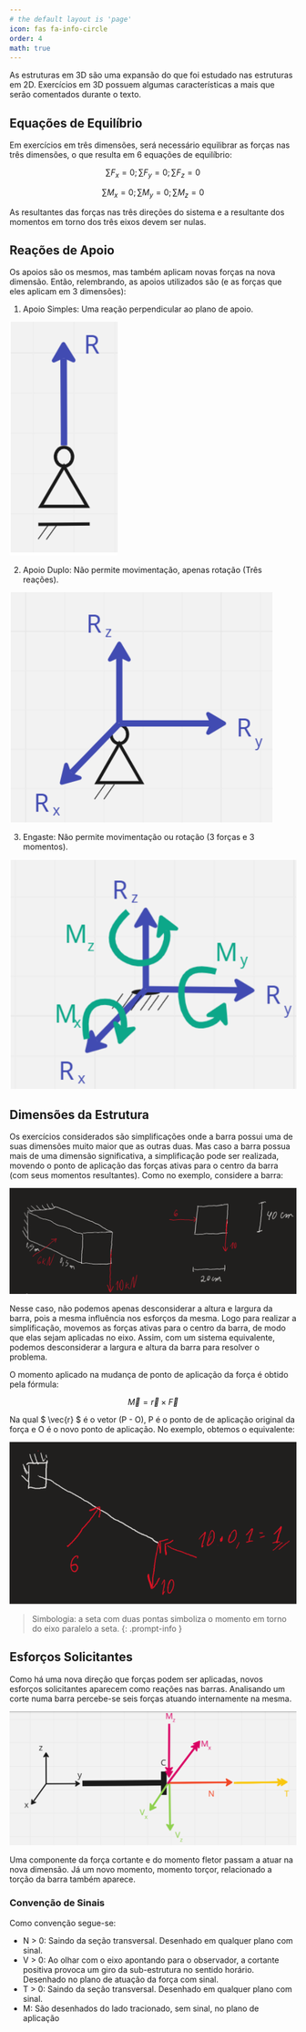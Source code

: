 ```yaml
---
# the default layout is 'page'
icon: fas fa-info-circle
order: 4
math: true
---
```


As estruturas em 3D são uma expansão do que foi estudado nas estruturas em 2D.
Exercícios em 3D possuem algumas características a mais que serão comentados
durante o texto.

##  Equações de Equilíbrio

Em exercícios em três dimensões, será necessário equilibrar as forças nas três dimensões, o que resulta em 6 equações de equilíbrio:

$$ \sum F_{x} = 0;  \sum F_{y} = 0; \sum F_{z} = 0 $$

$$ \sum M_{x} = 0;  \sum M_{y} = 0; \sum M_{z} = 0$$

As resultantes das forças nas três direções do sistema e a resultante dos momentos em torno dos três eixos devem ser nulas.

## Reações de Apoio
Os apoios são os mesmos, mas também aplicam novas forças na nova dimensão. Então, relembrando, as apoios utilizados são (e as forças que eles aplicam em 3
dimensões):
1. Apoio Simples: Uma reação perpendicular ao plano de apoio.

![Desktop View](/assets/img/apoio.png)

2. Apoio Duplo: Não permite movimentação, apenas rotação (Três reações).

![Desktop View](/assets/img/apoioduplo.png)

3. Engaste: Não permite movimentação ou rotação (3 forças e 3 momentos).

![Desktop View](/assets/img/engaste.png)

## Dimensões da Estrutura

Os exercícios considerados são simplificações onde a barra possui uma de suas dimensões muito maior que as outras duas. Mas caso a barra possua mais de uma dimensão significativa, a simplificação pode ser realizada, movendo o ponto de aplicação das forças ativas para o centro da barra (com seus momentos resultantes). Como no exemplo, considere a barra:

![Desktop View](/assets/img/exem.png)

Nesse caso, não podemos apenas desconsiderar a altura e largura da barra, pois a mesma influência nos esforços da mesma. Logo para realizar a simplificação, movemos as forças ativas para o centro da barra, de modo que elas sejam aplicadas no eixo. Assim, com um sistema equivalente, podemos desconsiderar a largura e altura da barra para resolver o problema.

O momento aplicado na mudança de ponto de aplicação da força é obtido pela fórmula: 

$$ \vec{M} = \vec{r} \times \vec{F} $$

Na qual $ \vec{r} $ é o vetor (P - O), P é o ponto de de aplicação original da força e O é o novo ponto de aplicação. No exemplo, obtemos o equivalente:

![Desktop View](/assets/img/exemp.png)

> Simbologia: a seta com duas pontas simboliza o momento em torno do eixo paralelo a seta.
{: .prompt-info }

## Esforços Solicitantes

Como há uma nova direção que forças podem ser aplicadas, novos esforços solicitantes aparecem como reações nas barras. Analisando um corte numa barra percebe-se seis forças atuando internamente na mesma.

![Desktop View](/assets/img/esfcorte.png)

Uma componente da força cortante e do momento fletor passam a atuar na nova dimensão. Já um novo momento, momento torçor, relacionado a torção da barra também aparece.

### Convenção de Sinais

Como convenção segue-se:

* N > 0: Saindo da seção transversal. Desenhado em qualquer plano com sinal.
* V > 0: Ao olhar com o eixo apontando para o observador, a cortante positiva provoca um giro da sub-estrutura no sentido horário. Desenhado no plano de atuação da força com sinal.
* T > 0: Saindo da seção transversal. Desenhado em qualquer plano com sinal.
* M: São desenhados do lado tracionado, sem sinal, no plano de aplicação

